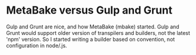 # MetaBake versus Gulp and Grunt

Gulp and Grunt are nice, and how MetaBake (mbake) started. Gulp and Grunt would support older version of
transpilers and builders, not the latest 'npm' version. So I started writing a builder based on convention, not configuration in node/.js.


